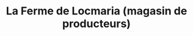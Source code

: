 ---
title: "La Ferme de Locmaria (magasin de producteurs)"
url: /quimper/la-ferme-de-locmaria-magasin-de-producteurs/
shop: ferme
---